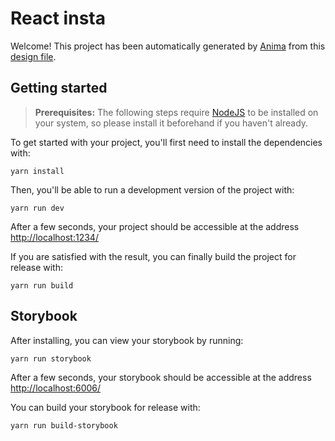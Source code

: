 # React insta

Welcome! This project has been automatically generated by [Anima](https://animaapp.com/) from this [design file](https://www.figma.com/file/k0yojXXwfbIksC8Go6nHY8/Instachef%20-%20shared%20(Alireza)).

## Getting started

> **Prerequisites:**
> The following steps require [NodeJS](https://nodejs.org/en/) to be installed on your system, so please
> install it beforehand if you haven't already.

To get started with your project, you'll first need to install the dependencies with:

```
yarn install
```

Then, you'll be able to run a development version of the project with:

```
yarn run dev
```

After a few seconds, your project should be accessible at the address
[http://localhost:1234/](http://localhost:1234/)


If you are satisfied with the result, you can finally build the project for release with:

```
yarn run build
```

## Storybook

After installing, you can view your storybook by running:

```
yarn run storybook
```

After a few seconds, your storybook should be accessible at the address
[http://localhost:6006/](http://localhost:6006/)

You can build your storybook for release with:

```
yarn run build-storybook
```
